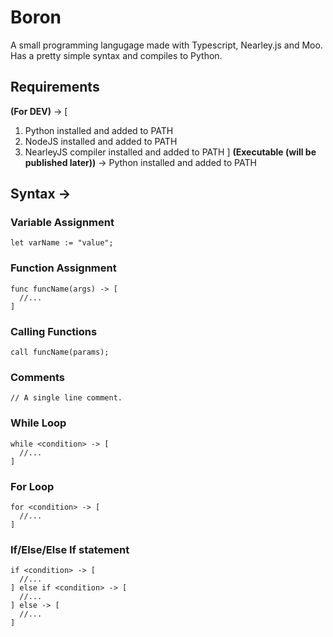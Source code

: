 # Boron
A small programming langugage made with Typescript, Nearley.js and Moo.
Has a pretty simple syntax and compiles to Python.

## Requirements 
**(For DEV)** -> [
  1. Python installed and added to PATH
  2. NodeJS installed and added to PATH
  3. NearleyJS compiler installed and added to PATH
]
**(Executable (will be published later))** -> Python installed and added to PATH

## Syntax ->
### Variable Assignment
```
let varName := "value";
```

### Function Assignment
```
func funcName(args) -> [
  //...
]
```

### Calling Functions
```
call funcName(params);
```

### Comments
```
// A single line comment.
```

### While Loop
```
while <condition> -> [
  //...
]
```

### For Loop
```
for <condition> -> [
  //...
]
```

### If/Else/Else If statement
```
if <condition> -> [
  //...
] else if <condition> -> [
  //...
] else -> [
  //...
]
```

